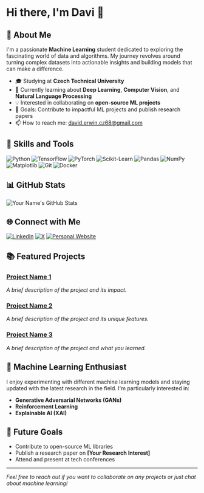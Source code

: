 # Hi there, I'm Davi 👋

## 🌟 About Me

I'm a passionate **Machine Learning** student dedicated to exploring the fascinating world of data and algorithms. My journey revolves around turning complex datasets into actionable insights and building models that can make a difference.

- 🎓 Studying at **Czech Technical University**
- 🌱 Currently learning about **Deep Learning**, **Computer Vision**, and **Natural Language Processing**
- 💡 Interested in collaborating on **open-source ML projects**
- 🎯 Goals: Contribute to impactful ML projects and publish research papers
- 📫 How to reach me: [david.erwin.cz68@gmail.com](mailto:david.erwin.cz68@gmail.com)

## 🚀 Skills and Tools

![Python](https://img.shields.io/badge/-Python-3776AB?logo=python&logoColor=white&style=flat)
![TensorFlow](https://img.shields.io/badge/-TensorFlow-FF6F00?logo=tensorflow&logoColor=white&style=flat)
![PyTorch](https://img.shields.io/badge/-PyTorch-EE4C2C?logo=pytorch&logoColor=white&style=flat)
![Scikit-Learn](https://img.shields.io/badge/-Scikit--Learn-F7931E?logo=scikit-learn&logoColor=white&style=flat)
![Pandas](https://img.shields.io/badge/-Pandas-150458?logo=pandas&logoColor=white&style=flat)
![NumPy](https://img.shields.io/badge/-NumPy-013243?logo=numpy&logoColor=white&style=flat)
![Matplotlib](https://img.shields.io/badge/-Matplotlib-11557C?logo=matplotlib&logoColor=white&style=flat)
![Git](https://img.shields.io/badge/-Git-F05032?logo=git&logoColor=white&style=flat)
![Docker](https://img.shields.io/badge/-Docker-2496ED?logo=docker&logoColor=white&style=flat)

## 📊 GitHub Stats

![Your Name's GitHub Stats](https://github-readme-stats.vercel.app/api?username=dawi369&show_icons=true&theme=radical)

## 🌐 Connect with Me

[![LinkedIn](https://img.shields.io/badge/-LinkedIn-0A66C2?logo=linkedin&logoColor=white&style=flat)](www.linkedin.com/in/david-erwin-cz68)
[![X](https://img.shields.io/badge/-X-000000?logo=x&logoColor=white&style=flat)](https://x.com/0xSiliconShark)
[![Personal Website](https://img.shields.io/badge/-Website-000000?logo=About.me&logoColor=white&style=flat)](https://dawi369.github.io/)

## 📚 Featured Projects

### [Project Name 1](https://github.com/yourusername/project1)
*A brief description of the project and its impact.*

### [Project Name 2](https://github.com/yourusername/project2)
*A brief description of the project and its unique features.*

### [Project Name 3](https://github.com/yourusername/project3)
*A brief description of the project and what you learned.*

## 🤖 Machine Learning Enthusiast

I enjoy experimenting with different machine learning models and staying updated with the latest research in the field. I'm particularly interested in:

- **Generative Adversarial Networks (GANs)**
- **Reinforcement Learning**
- **Explainable AI (XAI)**

## 🎯 Future Goals

- Contribute to open-source ML libraries
- Publish a research paper on **[Your Research Interest]**
- Attend and present at tech conferences

---

*Feel free to reach out if you want to collaborate on any projects or just chat about machine learning!*

